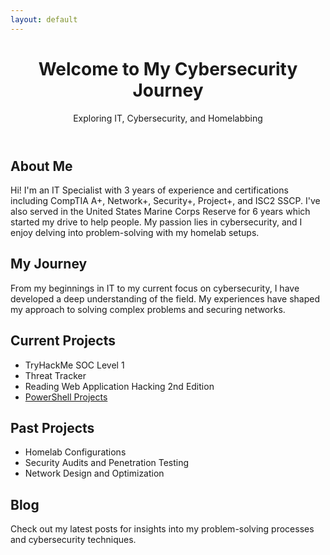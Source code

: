 ```yaml
---
layout: default
---
```


<div class="container">
  <header class="header">
    <h1>Welcome to My Cybersecurity Journey</h1>
    <p>Exploring IT, Cybersecurity, and Homelabbing</p>
  </header>

  <section class="about-me">
    <h2>About Me</h2>
    <p>Hi! I'm an IT Specialist with 3 years of experience and certifications including CompTIA A+, Network+, Security+, Project+, and ISC2 SSCP. I've also served in the United States Marine Corps Reserve for 6 years which started my drive to help people. My passion lies in cybersecurity, and I enjoy delving into problem-solving with my homelab setups.</p>
  </section>

  <section class="journey">
    <h2>My Journey</h2>
    <p>From my beginnings in IT to my current focus on cybersecurity, I have developed a deep understanding of the field. My experiences have shaped my approach to solving complex problems and securing networks.</p>
  </section>

  <section class="current-projects">
    <h2>Current Projects</h2>
    <ul>
      <li>TryHackMe SOC Level 1</li>
      <li>Threat Tracker</li>
      <li>Reading Web Application Hacking 2nd Edition</li>
      <li><a href="powershell-projects.md">PowerShell Projects</a></li>
    </ul>
  </section>

  <section class="past-projects">
    <h2>Past Projects</h2>
    <ul>
      <li>Homelab Configurations</li>
      <li>Security Audits and Penetration Testing</li>
      <li>Network Design and Optimization</li>
    </ul>
  </section>

  <section class="blog">
    <h2>Blog</h2>
    <p>Check out my latest posts for insights into my problem-solving processes and cybersecurity techniques.</p>
  </section>
</div>
